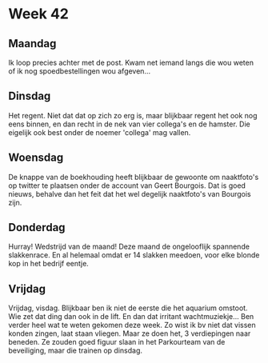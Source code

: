 Week 42
======= 

Maandag 
------- 

Ik loop precies achter met de post. Kwam net iemand langs die wou weten of ik nog spoedbestellingen wou afgeven...

Dinsdag 
------- 

Het regent. Niet dat dat op zich zo erg is, maar blijkbaar regent het ook nog eens binnen, en dan recht in de nek van vier collega's en de hamster. Die eigelijk ook best onder de noemer 'collega' mag vallen.

Woensdag 
-------- 

De knappe van de boekhouding heeft blijkbaar de gewoonte om naaktfoto's op twitter te plaatsen onder de account van Geert Bourgois. Dat is goed nieuws, behalve dan het feit dat het wel degelijk naaktfoto's van Bourgois zijn.

Donderdag 
--------- 

Hurray! Wedstrijd van de maand! Deze maand de ongelooflijk spannende slakkenrace. En al helemaal omdat er 14 slakken meedoen, voor elke blonde kop in het bedrijf eentje.

Vrijdag 
------- 

Vrijdag, visdag. Blijkbaar ben ik niet de eerste die het aquarium omstoot. Wie zet dat ding dan ook in de lift. En dan dat irritant wachtmuziekje... 
Ben verder heel wat te weten gekomen deze week. Zo wist ik bv niet dat vissen konden zingen, laat staan vliegen. Maar ze doen het, 3 verdiepingen naar beneden. Ze zouden goed figuur slaan in het Parkourteam van de beveiliging, maar die trainen op dinsdag.